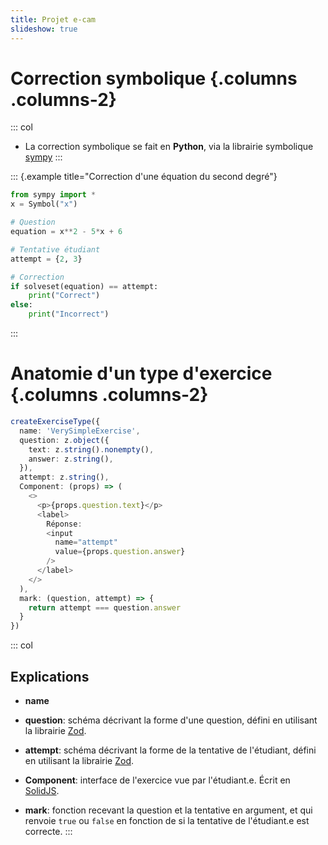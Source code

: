 ```yaml
---
title: Projet e-cam
slideshow: true
---
```


# Correction symbolique {.columns .columns-2}

::: col
- La correction symbolique se fait en **Python**,
  via la librairie symbolique [sympy](https://sympy.org)
:::

::: {.example title="Correction d'une équation du second degré"}
~~~ python {.run}
from sympy import *
x = Symbol("x")

# Question
equation = x**2 - 5*x + 6

# Tentative étudiant
attempt = {2, 3}

# Correction
if solveset(equation) == attempt:
    print("Correct")
else:
    print("Incorrect")
~~~
:::

# Anatomie d'un type d'exercice {.columns .columns-2}

~~~ typescript
createExerciseType({
  name: 'VerySimpleExercise',
  question: z.object({
    text: z.string().nonempty(),
    answer: z.string(),
  }),
  attempt: z.string(),
  Component: (props) => (
    <>
      <p>{props.question.text}</p>
      <label>
        Réponse:
        <input
          name="attempt"
          value={props.question.answer}
        />
      </label>
    </>
  ),
  mark: (question, attempt) => {
    return attempt === question.answer
  }
})
~~~

::: col
## Explications

- **name**

- **question**: schéma décrivant la forme d'une question,
  défini en utilisant la librairie [Zod](https://zod.dev).

- **attempt**: schéma décrivant la forme de la tentative de l'étudiant,
  défini en utilisant la librairie [Zod](https://zod.dev).

- **Component**: interface de l'exercice vue par l'étudiant.e.
  Écrit en [SolidJS](https://solidjs.com/).

- **mark**: fonction recevant la question et la tentative en argument,
  et qui renvoie `true` ou `false`
  en fonction de si la tentative de l'étudiant.e est correcte.
:::
